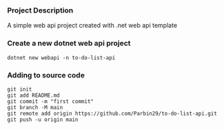 ### Project Description
A simple web api project created with .net web api template

### Create a new dotnet web api project
```
dotnet new webapi -n to-do-list-api
```

### Adding to source code
```
git init
git add README.md
git commit -m "first commit"
git branch -M main
git remote add origin https://github.com/Parbin29/to-do-list-api.git
git push -u origin main
```